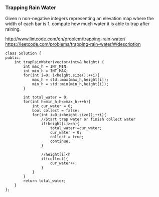 ### Trapping Rain Water
Given n non-negative integers representing an elevation map where the width of each bar is 1, compute how much water it is able to trap after raining.

http://www.lintcode.com/en/problem/trapping-rain-water/
https://leetcode.com/problems/trapping-rain-water/#/description

```
class Solution {
public:
    int trapRainWater(vector<int>& height) {
        int max_h = INT_MIN;
        int min_h = INT_MAX;
        for(int i=0; i<height.size();++i){
            max_h = std::max(max_h,height[i]);
            min_h = std::min(min_h,height[i]);
        }
        
        int total_water = 0;
        for(int h=min_h;h<=max_h;++h){
            int cur_water = 0;
            bool collect = false;
            for(int i=0;i<height.size();++i){
                //Start trap water or finish collect water
                if(height[i]>=h){
                    total_water+=cur_water;
                    cur_water = 0;
                    collect = true;
                    continue;
                }
                
                //height[i]<h
                if(collect){
                    cur_water++;
                }
            }
        }
        return total_water;
    }
};
```